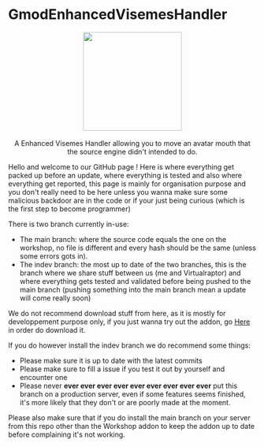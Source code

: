 # GmodEnhancedVisemesHandler
<p align="center">
  <img width="200" src="https://cdn.discordapp.com/attachments/918545186970284112/935676800678371398/vrchat.jpg"><br><br>
  A Enhanced Visemes Handler allowing you to move an avatar mouth that the source engine didn't intended to do.
</p align="center">

Hello and welcome to our GitHub page ! Here is where everything get packed up before an update, where everything is tested and also where everything get reported, this page is mainly for organisation purpose and you don't really need to be here unless you wanna make sure some malicious backdoor are in the code or if your just being curious (which is the first step to become programmer)

There is two branch currently in-use:
- The main branch:
where the source code equals the one on the workshop, no file is different and every hash should be the same (unless some errors gots in).
- The indev branch:
the most up to date of the two branches, this is the branch where we share stuff between us (me and Virtualraptor) and where everything gets tested and validated before being pushed to the main branch (pushing something into the main branch mean a update will come really soon)

We do not recommend download stuff from here, as it is mostly for developpement purpose only, if you just wanna try out the addon, go <a href="https://steamcommunity.com/sharedfiles/filedetails/?id=2729316709">Here</a> in order do download it.

If you do however install the indev branch we do recommend some things:
- Please make sure it is up to date with the latest commits
- Please make sure to fill a issue if you test it out by yourself and encounter one
- Please never <b>ever ever ever ever ever ever ever ever ever</b> put this branch on a production server, even if some features seems finished, it's more likely that they don't or are poorly made at the moment.

Please also make sure that if you do install the main branch on your server from this repo other than the Workshop addon to keep the addon up to date before complaining it's not working.
